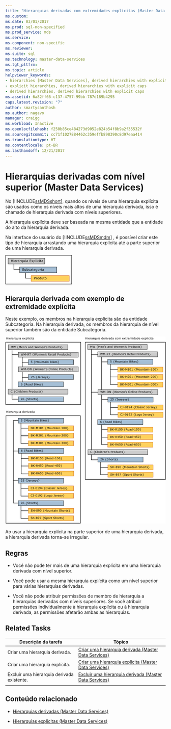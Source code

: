 ```yaml
---
title: "Hierarquias derivadas com extremidades explícitas (Master Data Services) | Microsoft Docs"
ms.custom: 
ms.date: 03/01/2017
ms.prod: sql-non-specified
ms.prod_service: mds
ms.service: 
ms.component: non-specific
ms.reviewer: 
ms.suite: sql
ms.technology: master-data-services
ms.tgt_pltfrm: 
ms.topic: article
helpviewer_keywords:
- hierarchies [Master Data Services], derived hierarchies with explicit caps
- explicit hierarchies, derived hierarchies with explicit caps
- derived hierarchies, derived hierarchies with explicit caps
ms.assetid: 6a82ff66-c137-4757-99bb-787d189b4295
caps.latest.revision: "7"
author: smartysanthosh
ms.author: nagavo
manager: craigg
ms.workload: Inactive
ms.openlocfilehash: f250b85ce484273d9052e824b54f8b9a2f35532f
ms.sourcegitcommit: cc71f1027884462c359effb898390c8d97eaa414
ms.translationtype: HT
ms.contentlocale: pt-BR
ms.lasthandoff: 12/21/2017
---
```

# <a name="derived-hierarchies-with-explicit-caps-master-data-services"></a>Hierarquias derivadas com nível superior (Master Data Services)
  No [!INCLUDE[ssMDSshort](../includes/ssmdsshort-md.md)], quando os níveis de uma hierarquia explícita são usados como os níveis mais altos de uma hierarquia derivada, isso é chamado de hierarquia derivada com níveis superiores.  
  
 A hierarquia explícita deve ser baseada na mesma entidade que a entidade do alto da hierarquia derivada.  
  
 Na interface do usuário do [!INCLUDE[ssMDSmdm](../includes/ssmdsmdm-md.md)] , é possível criar este tipo de hierarquia arrastando uma hierarquia explícita até a parte superior de uma hierarquia derivada.  
  
 ![mds_conc_explicit_cap_UI_structure](../master-data-services/media/mds-conc-explicit-cap-ui-structure.gif "mds_conc_explicit_cap_UI_structure")  
  
## <a name="derived-hierarchy-with-explicit-cap-example"></a>Hierarquia derivada com exemplo de extremidade explícita  
 Neste exemplo, os membros na hierarquia explícita são da entidade Subcategoria. Na hierarquia derivada, os membros da hierarquia de nível superior também são da entidade Subcategoria.  
  
 ![mds_conc_explicit_cap_UI_example](../master-data-services/media/mds-conc-explicit-cap-ui-example.gif "mds_conc_explicit_cap_UI_example")  
  
 Ao usar a hierarquia explícita na parte superior de uma hierarquia derivada, a hierarquia derivada torna-se irregular.  
  
## <a name="rules"></a>Regras  
  
-   Você não pode ter mais de uma hierarquia explícita em uma hierarquia derivada com nível superior.  
  
-   Você pode usar a mesma hierarquia explícita como um nível superior para várias hierarquias derivadas.  
  
-   Você não pode atribuir permissões de membro de hierarquia a hierarquias derivadas com níveis superiores. Se você atribuir permissões individualmente à hierarquia explícita ou à hierarquia derivada, as permissões afetarão ambas as hierarquias.  
  
## <a name="related-tasks"></a>Related Tasks  
  
|Descrição da tarefa|Tópico|  
|----------------------|-----------|  
|Criar uma hierarquia derivada.|[Criar uma hierarquia derivada &#40;Master Data Services&#41;](../master-data-services/create-a-derived-hierarchy-master-data-services.md)|  
|Criar uma hierarquia explícita.|[Criar uma hierarquia explícita &#40;Master Data Services&#41;](../master-data-services/create-an-explicit-hierarchy-master-data-services.md)|  
|Excluir uma hierarquia derivada existente.|[Excluir uma hierarquia derivada &#40;Master Data Services&#41;](../master-data-services/delete-a-derived-hierarchy-master-data-services.md)|  
|||  
  
## <a name="related-content"></a>Conteúdo relacionado  
  
-   [Hierarquias derivadas &#40;Master Data Services&#41;](../master-data-services/derived-hierarchies-master-data-services.md)  
  
-   [Hierarquias explícitas &#40;Master Data Services&#41;](../master-data-services/explicit-hierarchies-master-data-services.md)  
  
  
